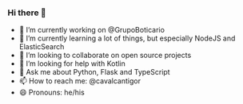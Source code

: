 ### Hi there 👋
- 🔭 I’m currently working on @GrupoBoticario
- 🌱 I’m currently learning a lot of things, but especially NodeJS and ElasticSearch
- 👯 I’m looking to collaborate on open source projects
- 🤔 I’m looking for help with Kotlin
- 💬 Ask me about Python, Flask and TypeScript
- 📫 How to reach me: @cavalcantigor
- 😄 Pronouns: he/his
